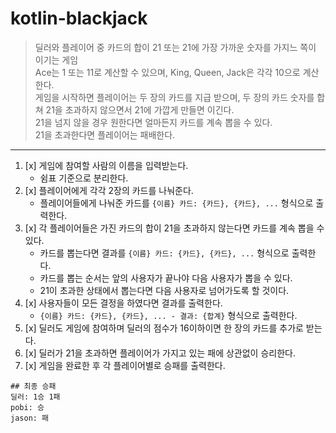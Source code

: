 # kotlin-blackjack

> 딜러와 플레이어 중 카드의 합이 21 또는 21에 가장 가까운 숫자를 가지느 쪽이 이기는 게임  
> Ace는 1 또는 11로 계산할 수 있으며, King, Queen, Jack은 각각 10으로 계산한다.  
> 게임을 시작하면 플레이어는 두 장의 카드를 지급 받으며, 두 장의 카드 숫자를 합쳐 21을 초과하지 않으면서 21에 가깝게 만들면 이긴다.  
> 21을 넘지 않을 경우 원한다면 얼마든지 카드를 계속 뽑을 수 있다.  
> 21을 초과한다면 플레이어는 패배한다. 

***

1. [x] 게임에 참여할 사람의 이름을 입력받는다.
   - 쉼표 기준으로 분리한다.
2. [x] 플레이어에게 각각 2장의 카드를 나눠준다.
   - 플레이어들에게 나눠준 카드를 `{이름} 카드: {카드}, {카드}, ...` 형식으로 출력한다.
3. [x] 각 플레이어들은 가진 카드의 합이 21을 초과하지 않는다면 카드를 계속 뽑을 수 있다.
   - 카드를 뽑는다면 결과를 `{이름} 카드: {카드}, {카드}, ...` 형식으로 출력한다. 
   - 카드를 뽑는 순서는 앞의 사용자가 끝나야 다음 사용자가 뽑을 수 있다.
   - 21이 초과한 상태에서 뽑는다면 다음 사용자로 넘어가도록 할 것이다.
4. [x] 사용자들이 모든 결정을 하였다면 결과를 출력한다.
   - `{이름} 카드: {카드}, {카드}, ... - 결과: {합계}` 형식으로 출력한다.
5. [x] 딜러도 게임에 참여하며 딜러의 점수가 16이하이면 한 장의 카드를 추가로 받는다.
6. [x] 딜러가 21을 초과하면 플레이어가 가지고 있는 패에 상관없이 승리한다.
7. [x] 게임을 완료한 후 각 플레이어별로 승패를 출력한다.

```
## 최종 승패
딜러: 1승 1패
pobi: 승 
jason: 패
```
